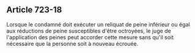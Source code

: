 Article 723-18
----
Lorsque le condamné doit exécuter un reliquat de peine inférieur ou égal aux
réductions de peine susceptibles d'être octroyées, le juge de l'application des
peines peut accorder cette mesure sans qu'il soit nécessaire que la personne
soit à nouveau écrouée.
